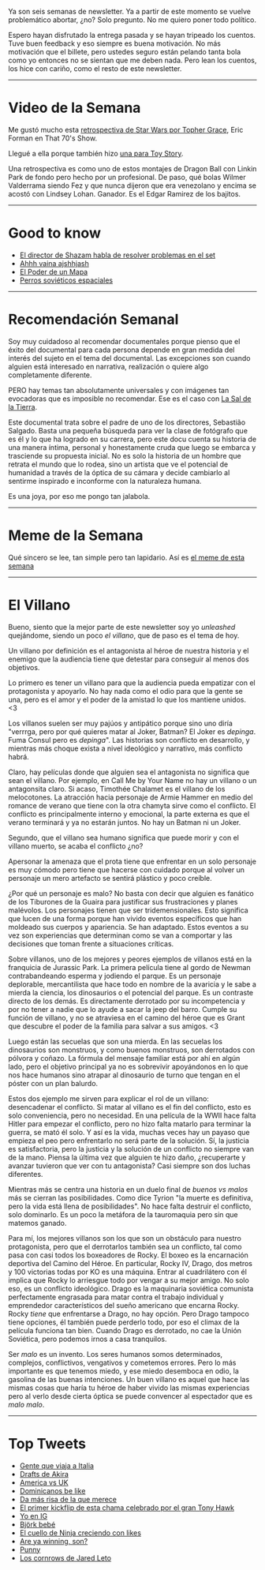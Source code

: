 Ya son seis semanas de newsletter. Ya a partir de este momento se vuelve problemático abortar, ¿no? Solo pregunto. No me quiero poner todo político.

Espero hayan disfrutado la entrega pasada y se hayan tripeado los cuentos. Tuve buen feedback y eso siempre es buena motivación. No más motivación que el billete, pero ustedes seguro están pelando tanta bola como yo entonces no se sientan que me deben nada. Pero lean los cuentos, los hice con cariño, como el resto de este newsletter.

---
# Video de la Semana

Me gustó mucho esta [retrospectiva de Star Wars por Topher Grace](https://www.youtube.com/watch?v=JdoWJywrOuw&feature=youtu.be), Eric Forman en That 70's Show.

Llegué a ella porque también hizo [una para Toy Story](https://youtu.be/1nVRj7Jr0G0).

Una retrospectiva es como uno de estos montajes de Dragon Ball con Linkin Park de fondo pero hecho por un profesional. De paso, qué bolas Wilmer Valderrama siendo Fez y que nunca dijeron que era venezolano y encima se acostó con Lindsey Lohan. Ganador. Es el Edgar Ramirez de los bajitos.

---
# Good to know

- [El director de Shazam habla de resolver problemas en el set](https://youtu.be/mzNS4U_aE28)
- [Ahhh vaina ajshhjash](https://www.nytimes.com/2020/07/14/science/hotdog-eating-contests.html)
- [El Poder de un Mapa](https://nintendad.co.uk/feature/nintendad-coffeehouse/the-power-of-a-map/)
- [Perros soviéticos espaciales](https://www.calvertjournal.com/articles/show/3097/soviet-space-dogs-propaganda-belka-strelka-orbit)


---

# Recomendación Semanal

Soy muy cuidadoso al recomendar documentales porque pienso que el éxito del documental para cada persona depende en gran medida del interés del sujeto en el tema del documental. Las excepciones son cuando alguien está interesado en narrativa, realización o quiere algo completamente diferente.

PERO hay temas tan absolutamente universales y con imágenes tan evocadoras que es imposible no recomendar. Ese es el caso con [La Sal de la Tierra](https://www.youtube.com/watch?v=OivMlWXtWpY).

Este documental trata sobre el padre de uno de los directores, Sebastião Salgado. Basta una pequeña búsqueda para ver la clase de fotógrafo que es él y lo que ha logrado en su carrera, pero este docu cuenta su historia de una manera íntima, personal y honestamente cruda que luego se embarca y trasciende su propuesta inicial. No es solo la historia de un hombre que retrata el mundo que lo rodea, sino un artista que ve el potencial de humanidad a través de la óptica de su cámara y decide cambiarlo al sentirme inspirado e inconforme con la naturaleza humana.

Es una joya, por eso me pongo tan jalabola.

---

# Meme de la Semana

Qué sincero se lee, tan simple pero tan lapidario. Así es [el meme de esta semana](https://twitter.com/veroconplatanos/status/1290824656300183552)

---

# El Villano

Bueno, siento que la mejor parte de este newsletter soy yo _unleashed_ quejándome, siendo un poco _el villano_, que de paso es el tema de hoy.

Un villano por definición es el antagonista al héroe de nuestra historia y el enemigo que la audiencia tiene que detestar para conseguir al menos dos objetivos.

Lo primero es tener un villano para que la audiencia pueda empatizar con el protagonista y apoyarlo. No hay nada como el odio para que la gente se una, pero es el amor y el poder de la amistad lo que los mantiene unidos. <3

Los villanos suelen ser muy pajúos y antipático porque sino uno diría "verrrga, pero por qué quieres matar al Joker, Batman? El Joker es _depinga_. Fuma Consul pero es _depinga_". Las historias son conflicto en desarrollo, y mientras más choque exista a nivel ideológico y narrativo, más conflicto habrá.

Claro, hay películas donde que alguien sea el antagonista no significa que sean el villano. Por ejemplo, en Call Me by Your Name no hay un villano o un antagonsita claro. Si acaso, Timothée Chalamet es el villano de los melocotones. La atracción hacia personaje de Armie Hammer en medio del romance de verano que tiene con la otra chamyta sirve como el conflicto. El conflicto es principalmente interno y emocional, la parte externa es que el verano terminará y ya no estarán juntos. No hay un Batman ni un Joker.

Segundo, que el villano sea humano significa que puede morir y con el villano muerto, se acaba el conflicto ¿no?

Apersonar la amenaza que el prota tiene que enfrentar en un solo personaje es muy cómodo pero tiene que hacerse con cuidado porque al volver un personaje un mero artefacto se sentirá plástico y poco creíble.

¿Por qué un personaje es malo? No basta con decir que alguien es fanático de los Tiburones de la Guaira para justificar sus frustraciones y planes malévolos. Los personajes tienen que ser tridemensionales. Esto significa que lucen de una forma porque han vivido eventos específicos que han moldeado sus cuerpos y apariencia. Se han adaptado. Estos eventos a su vez son experiencias que determinan como se van a comportar y las decisiones que toman frente a situaciones críticas.

Sobre villanos, uno de los mejores y peores ejemplos de villanos está en la franquicia de Jurassic Park. La primera película tiene al gordo de Newman contrabandeando esperma y jodiendo el parque. Es un personaje deplorable, mercantilista que hace todo en nombre de la avaricia y le sabe a mierda la ciencia, los dinosaurios o el potencial del parque. Es un contraste directo de los demás. Es directamente derrotado por su incompetencia y por no tener a nadie que lo ayude a sacar la jeep del barro. Cumple su función de villano, y no se atraviesa en el camino del héroe que es Grant que descubre el poder de la familia para salvar a sus amigos. <3

Luego están las secuelas que son una mierda. En las secuelas los dinosaurios son monstruos, y como buenos monstruos, son derrotados con pólvora y coñazo. La fórmula del mensaje familiar está por ahí en algún lado, pero el objetivo principal ya no es sobrevivir apoyándonos en lo que nos hace humanos sino atrapar al dinosaurio de turno que tengan en el póster con un plan balurdo.

Estos dos ejemplo me sirven para explicar el rol de un villano: desencadenar el conflicto. Si matar al villano es el fin del conflicto, esto es solo conveniencia, pero no necesidad. En una película de la WWII hace falta Hitler para empezar el conflicto, pero no hizo falta matarlo para terminar la guerra, se mató él solo. Y así es la vida, muchas veces hay un payaso que empieza el peo pero enfrentarlo no será parte de la solución. Sí, la justicia es satisfactoria, pero la justicia y la solución de un conflicto no siempre van de la mano. Piensa la última vez que alguien te hizo daño, ¿recuperarte y avanzar tuvieron que ver con tu antagonista? Casi siempre son dos luchas diferentes.

Mientras más se centra una historia en un duelo final de _buenos vs malos_ más se cierran las posibilidades. Como dice Tyrion "la muerte es definitiva, pero la vida está llena de posibilidades". No hace falta destruir el conflicto, solo dominarlo. Es un poco la metáfora de la tauromaquia pero sin que matemos ganado.

Para mí, los mejores villanos son los que son un obstáculo para nuestro protagonista, pero que el derrotarlos también sea un conflicto, tal como pasa con casi todos los boxeadores de Rocky. El boxeo es la encarnación deportiva del Camino del Héroe. En particular, Rocky IV, Drago, dos metros y 100 victorias todas por KO es una máquina. Entrar al cuadrilátero con él implica que Rocky lo arriesgue todo por vengar a su mejor amigo. No solo eso, es un conflicto ideológico. Drago es la maquinaria soviética comunista perfectamente engrasada para matar contra el trabajo individual y emprendedor característicos del sueño americano que encarna Rocky. Rocky *tiene* que enfrentarse a Drago, no hay opción. Pero Drago tampoco tiene opciones, él también puede perderlo todo, por eso el climax de la película funciona tan bien. Cuando Drago es derrotado, no cae la Unión Soviética, pero podemos irnos a casa tranquilos.

Ser _malo_ es un invento. Los seres humanos somos determinados, complejos, conflictivos, vengativos y cometemos errores. Pero lo más importante es que tenemos miedo, y ese miedo desemboca en odio, la gasolina de las buenas intenciones. Un buen villano es aquel que hace las mismas cosas que haría tu héroe de haber vivido las mismas experiencias pero al verlo desde cierta óptica se puede convencer al espectador que es _malo malo_.

---

# Top Tweets

- [Gente que viaja a Italia](https://twitter.com/DrakeGatsby/status/1290643847324860420)
- [Drafts de Akira](https://twitter.com/NickTyson/status/1290447185608413186)
- [America vs UK](https://twitter.com/Zin5ki/status/1290356694841778177)
- [Dominicanos be like](https://twitter.com/Jcastii97/status/1290714838642184193)
- [Da más risa de la que merece](https://twitter.com/kikegcrr/status/1290259533911035904)
- [El primer kickflip de esta chama celebrado por el gran Tony Hawk](https://twitter.com/tonyhawk/status/1290472128723087361)
- [Yo en IG](https://twitter.com/dimeloandre/status/1289768763068256256)
- [Björk bebé](https://twitter.com/bjorkspears/status/1289519025169424386)
- [El cuello de Ninja creciendo con likes](https://twitter.com/morimoment/status/1289363620699107328)
- [Are ya winning, son?](https://twitter.com/miovies/status/1289675512508342273)
- [Punny](https://twitter.com/cFidd/status/1288786454995402752)
- [Los cornrows de Jared Leto](https://twitter.com/rihspectme/status/1291049863971569667)
